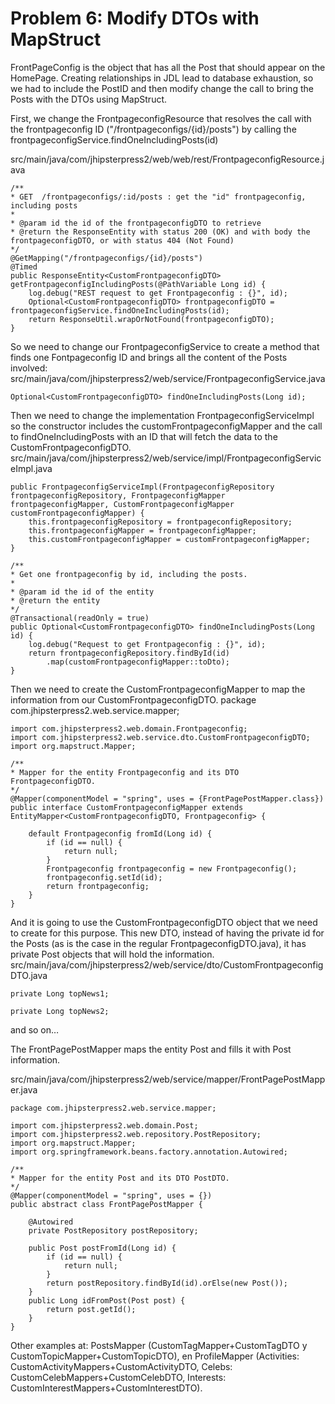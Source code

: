 # Problem 6: Modify DTOs with MapStruct

FrontPageConfig is the object that has all the Post that should appear on the HomePage. Creating relationships in JDL lead to database exhaustion, so we had to include the PostID and then modify change the call to bring the Posts with the DTOs using MapStruct.

First, we change the FrontpageconfigResource that resolves the call with the frontpageconfig ID ("/frontpageconfigs/{id}/posts") by calling the frontpageconfigService.findOneIncludingPosts(id)

src/main/java/com/jhipsterpress2/web/web/rest/FrontpageconfigResource.java

    /**
    * GET  /frontpageconfigs/:id/posts : get the "id" frontpageconfig, including posts
    *
    * @param id the id of the frontpageconfigDTO to retrieve
    * @return the ResponseEntity with status 200 (OK) and with body the frontpageconfigDTO, or with status 404 (Not Found)
    */
    @GetMapping("/frontpageconfigs/{id}/posts")
    @Timed
    public ResponseEntity<CustomFrontpageconfigDTO> getFrontpageconfigIncludingPosts(@PathVariable Long id) {
        log.debug("REST request to get Frontpageconfig : {}", id);
        Optional<CustomFrontpageconfigDTO> frontpageconfigDTO = frontpageconfigService.findOneIncludingPosts(id);
        return ResponseUtil.wrapOrNotFound(frontpageconfigDTO);
    }


So we need to change our FrontpageconfigService to create a method that finds one Fontpageconfig ID and brings all the content of the Posts involved:
src/main/java/com/jhipsterpress2/web/service/FrontpageconfigService.java

	Optional<CustomFrontpageconfigDTO> findOneIncludingPosts(Long id);



Then we need to change the implementation FrontpageconfigServiceImpl so the constructor includes the customFrontpageconfigMapper and the call to findOneIncludingPosts with an ID that will fetch the data to the CustomFrontpageconfigDTO.
src/main/java/com/jhipsterpress2/web/service/impl/FrontpageconfigServiceImpl.java

	public FrontpageconfigServiceImpl(FrontpageconfigRepository frontpageconfigRepository, FrontpageconfigMapper frontpageconfigMapper, CustomFrontpageconfigMapper customFrontpageconfigMapper) {
        this.frontpageconfigRepository = frontpageconfigRepository;
        this.frontpageconfigMapper = frontpageconfigMapper;
        this.customFrontpageconfigMapper = customFrontpageconfigMapper;
    }

    /**
    * Get one frontpageconfig by id, including the posts.
    *
    * @param id the id of the entity
    * @return the entity
    */
    @Transactional(readOnly = true)
    public Optional<CustomFrontpageconfigDTO> findOneIncludingPosts(Long id) {
        log.debug("Request to get Frontpageconfig : {}", id);
        return frontpageconfigRepository.findById(id)
            .map(customFrontpageconfigMapper::toDto);
    }

Then we need to create the CustomFrontpageconfigMapper to map the information from our CustomFrontpageconfigDTO.
package com.jhipsterpress2.web.service.mapper;

	import com.jhipsterpress2.web.domain.Frontpageconfig;
	import com.jhipsterpress2.web.service.dto.CustomFrontpageconfigDTO;
	import org.mapstruct.Mapper;

	/**
	* Mapper for the entity Frontpageconfig and its DTO FrontpageconfigDTO.
	*/
	@Mapper(componentModel = "spring", uses = {FrontPagePostMapper.class})
	public interface CustomFrontpageconfigMapper extends EntityMapper<CustomFrontpageconfigDTO, Frontpageconfig> {

		default Frontpageconfig fromId(Long id) {
			if (id == null) {
				return null;
			}
			Frontpageconfig frontpageconfig = new Frontpageconfig();
			frontpageconfig.setId(id);
			return frontpageconfig;
		}
	}

And it is going to use the CustomFrontpageconfigDTO object that we need to create for this purpose. This new DTO, instead of having the private id for the Posts (as is the case in the regular FrontpageconfigDTO.java), it has private Post objects that will hold the information.
src/main/java/com/jhipsterpress2/web/service/dto/CustomFrontpageconfigDTO.java

    private Long topNews1;

    private Long topNews2;

and so on…

The FrontPagePostMapper maps the entity Post and fills it with Post information.

src/main/java/com/jhipsterpress2/web/service/mapper/FrontPagePostMapper.java

	package com.jhipsterpress2.web.service.mapper;

	import com.jhipsterpress2.web.domain.Post;
	import com.jhipsterpress2.web.repository.PostRepository;
	import org.mapstruct.Mapper;
	import org.springframework.beans.factory.annotation.Autowired;

	/**
	* Mapper for the entity Post and its DTO PostDTO.
	*/
	@Mapper(componentModel = "spring", uses = {})
	public abstract class FrontPagePostMapper {

		@Autowired
		private PostRepository postRepository;

		public Post postFromId(Long id) {
			if (id == null) {
				return null;
			}
			return postRepository.findById(id).orElse(new Post());
		}
		public Long idFromPost(Post post) {
			return post.getId();
		}
	}

Other examples at: PostsMapper (CustomTagMapper+CustomTagDTO y CustomTopicMapper+CustomTopicDTO), en ProfileMapper (Activities: CustomActivityMappers+CustomActivityDTO, Celebs: CustomCelebMappers+CustomCelebDTO, Interests: CustomInterestMappers+CustomInterestDTO).

